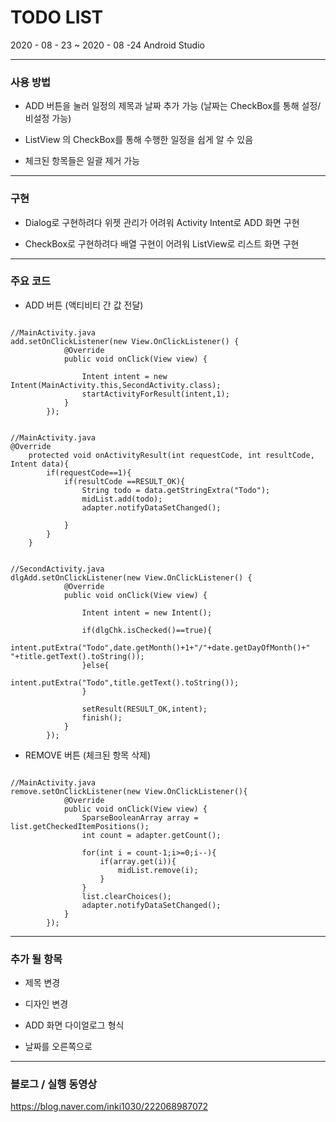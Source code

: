 # TODO LIST
2020 - 08 - 23 ~ 2020 - 08 -24
Android Studio   
***

### 사용 방법

* ADD 버튼을 눌러 일정의 제목과 날짜 추가 가능   (날짜는 CheckBox를 통해 설정/비설정 가능)

* ListView 의 CheckBox를 통해 수행한 일정을 쉽게 알 수 있음

* 체크된 항목들은 일괄 제거 가능   
***

### 구현

* Dialog로 구현하려다 위젯 관리가 어려워 Activity Intent로 ADD 화면 구현

* CheckBox로 구현하려다 배열 구현이 어려워 ListView로 리스트 화면 구현

***

### 주요 코드

* ADD 버튼 (액티비티 간 값 전달)
<pre><code>
//MainActivity.java
add.setOnClickListener(new View.OnClickListener() {
            @Override
            public void onClick(View view) {

                Intent intent = new Intent(MainActivity.this,SecondActivity.class);
                startActivityForResult(intent,1);
            }
        });
</code></pre>
<pre><code>
//MainActivity.java
@Override
    protected void onActivityResult(int requestCode, int resultCode, Intent data){
        if(requestCode==1){
            if(resultCode ==RESULT_OK){
                String todo = data.getStringExtra("Todo");
                midList.add(todo);
                adapter.notifyDataSetChanged();

            }
        }
    }
</code></pre>
<pre><code>
//SecondActivity.java
dlgAdd.setOnClickListener(new View.OnClickListener() {
            @Override
            public void onClick(View view) {

                Intent intent = new Intent();

                if(dlgChk.isChecked()==true){
                    intent.putExtra("Todo",date.getMonth()+1+"/"+date.getDayOfMonth()+"  "+title.getText().toString());
                }else{
                    intent.putExtra("Todo",title.getText().toString());
                }

                setResult(RESULT_OK,intent);
                finish();
            }
        });
</code></pre>

* REMOVE 버튼 (체크된 항목 삭제)
<pre><code>
//MainActivity.java
remove.setOnClickListener(new View.OnClickListener(){
            @Override
            public void onClick(View view) {
                SparseBooleanArray array = list.getCheckedItemPositions();
                int count = adapter.getCount();

                for(int i = count-1;i>=0;i--){
                    if(array.get(i)){
                        midList.remove(i);
                    }
                }
                list.clearChoices();
                adapter.notifyDataSetChanged();
            }
        });
</code></pre>

***

### 추가 될 항목

* 제목 변경

* 디자인 변경

* ADD 화면 다이얼로그 형식

* 날짜를 오른쪽으로    
***

### 블로그 / 실행 동영상
<https://blog.naver.com/inki1030/222068987072>
